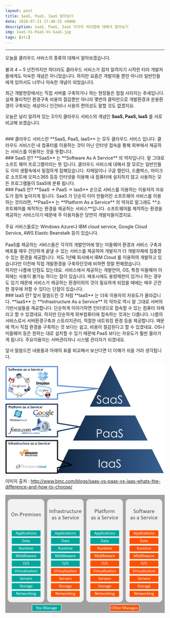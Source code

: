 ```yaml
---
layout: post
title: SaaS, PaaS, IaaS 알아보기
date: 2018-07-21 17:40:25 +0900
description: SaaS, PaaS, IaaS 각각의 차이점에 대해서 알아보기
img: IaaS-Vs-PaaS-Vs-SaaS.jpg
tags: [etc]
---
```

------------------------------------------------

오늘을 클라우드 서비스의 종류의 대해서 알아보겠습니다.<br/>
<br/>
불과 4 ~ 5 년전까지만 하더라도 클라우드 서비스가 점차 알려지기 시작한 터라 개발자들에게도 익숙한 걔념은 아니었습니다. 하지만 요즘은 개발자들 뿐만 아니라 일반인들 에게 있어서도 너무나 익숙한 걔념이 되었습니다.

최근 개발현장에서는 직접 서버를 구축하거나 하는 현장들은 점점 사라지는 추세입니다. 실제 물리적인 환경구축 비용의 절감뿐만 아니라 몇번의 클릭만으로 개발환경과 운용환경이 구축되는 세상이니 인건비나 사용의 편의성도 말할 것도 없겠지요.

오늘은 널리 알려져 있는 3가지 클라우드 서비스의 걔념인 **SaaS, PaaS, IaaS** 를 서로 비교해 보겠습니다.

<br/>
### 클라우드 서비스란
**SaaS, PaaS, IaaS** 는 모두 클라우드 서비스 입니다. 클라우드 서비스란 내 컴퓨터를 이용하는 것이 아닌 인터넷 접속을 통해 외부에서 제공하는 서비스를 이용하는 것을 뜻합니다.

<br/>
### SaaS 란?
**SaaS** 는 **Software As A Service** 의 약자입니다. 말 그대로 소프트 웨어 프로그램이라는 뜻 입니다. 클라우드 서비스에 대해서 잘 모르는 일반인들도 이미 생활속에서 밀접하게 접해있습니다. 지메일이나 구글 캘린더, 드롭박스, 마이크로 소프트에 오피스365 등등 인터넷을 이용해 내 컴퓨터에 설치하지 않고 사용하는 모든 프로그램들이 SaaS에 분류 됩니다.

<br/>
### PaaS 란?
**SaaS → PaaS → IaaS** 순으로 서비스를 이용하는 이용자의 자유도가 점차 높아지게 됩니다. SaaS 가 단순히 이미 만들어진 소프트웨어 서비스를 이용하는 것이라면,
**PaaS** 는 **Platform As a Service** 의 약자로 말그래도 **소프트웨어를 제작하는 환경을 제공하는 서비스**입니다. 소프트웨어를 제작하는 환경을 제공하는 서비스이기 때문에 주 이용자들은 당연히 개발자들이겠지요.<br/>
<br/>
주요 서비스들로는 Windows Azure나 IBM cloud service, Google Cloud Service, AWS Elastic Beanstalk 등이 있습니다.<br/>
<br/>
PaaS를 제공하는 서비스들은 각각의 개발언어에 맞는 미들웨어 환경과 서비스 구축과 배포를 매우 간단하게 끝낼 수 있는 서비스를 제공하여 개발자가 더 개발자체에 집중할 수 있는 환경을 제공합니다.
저도 1년째 회사에서 IBM Cloud 를 이용하여 개발하고 있습니다만 이전에 직접 개발환경을 구축하던것에 비하면 정말 편해졌습니다.<br/>
하지만 나름에 단점도 있는데요. 서비스에서 제공하는 개발언어, OS, 특정 미들웨어 이외에는 사용이 불가능 하다는 점이 있습니다. 배포시에도 용량제한이 있거나 하는 경우도 있기 때문에 서비스가 제공하는 환경이외의 것이 필요하게 되었을 때에는 매우 곤란한 경우에 처할 수 있다는 단점이 있습니다.

<br/>
### IaaS 란?
앞서 말씀드린 것 처럼 **IaaS** 는 더욱 이용자의 자유도가 올라갑니다. **IaaS** 는 **Infrastructure As a Service** 의 약자로 역시 말 그대로 서버의 기반시설들을 제공합니다. 단순하게 이야기하면 인터넷으로 접속할 수 있는 컴퓨터 자체라고 할 수 있겠네요. 하지만 단순하게 외부컴퓨터에 접속하는 것과는 다릅니다. 나름의 서비스로서 서버환경구축과 스토리지관리, 적절한 네트워킹 환경 등을 제공합니다. 때문에 역시 직접 환경을 구축하는 것 보다는 쉽고, 비용이 절감된다고 할 수 있겠네요.
OS나 미들웨어 등은 원하는 대로 설치할 수 있기 때문에 PaaS 보다는 자유도가 훨씬 올라가게 됩니다. 주요이용자는 서버관리자나 시스템 관리자가 되겠네요.

앞서 말씀드린 내용들과 아래의 표를 비교해서 보신다면 더 이해가 쉬을 거라 생각됩니다.

![Alt text](/assets/img/cloud-service-pyramid.jpg)
이미지 출처 : http://www.bmc.com/blogs/saas-vs-paas-vs-iaas-whats-the-difference-and-how-to-choose/
<br/>
<br/>
![alt text](/assets/img/iaas-paas-saas-comparison.jpg)